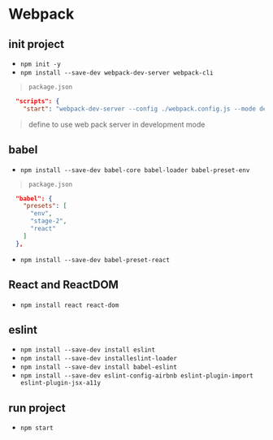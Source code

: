 # Webpack

## init project

- `npm init -y`
- `npm install --save-dev webpack-dev-server webpack-cli`

> `package.json`

```json
  "scripts": {
    "start": "webpack-dev-server --config ./webpack.config.js --mode development"
```

> define to use web pack server in development mode

## babel

- `npm install --save-dev babel-core babel-loader babel-preset-env`

> `package.json`

```json
  "babel": {
    "presets": [
      "env",
      "stage-2",
      "react"
    ]
  },
```

- `npm install --save-dev babel-preset-react`

## React and ReactDOM

- `npm install react react-dom`

## eslint

- `npm install --save-dev install eslint`
- `npm install --save-dev installeslint-loader`
- `npm install --save-dev install babel-eslint`
- `npm install --save-dev eslint-config-airbnb eslint-plugin-import eslint-plugin-jsx-a11y`

## run project

- `npm start`
